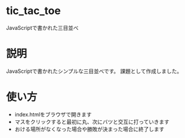 # tic_tac_toe
JavaScriptで書かれた三目並べ

# 説明
JavaScriptで書かれたシンプルな三目並べです。
課題として作成しました。

# 使い方
- index.htmlをブラウザで開きます
- マスをクリックすると最初に丸、次にバツと交互に打っていきます
- おける場所がなくなった場合や勝敗が決まった場合に終了します

